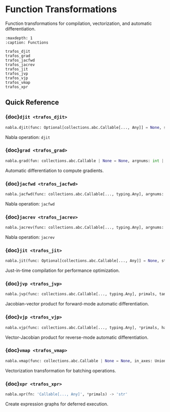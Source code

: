 # Function Transformations

Function transformations for compilation, vectorization, and automatic differentiation.

```{toctree}
:maxdepth: 1
:caption: Functions

trafos_djit
trafos_grad
trafos_jacfwd
trafos_jacrev
trafos_jit
trafos_jvp
trafos_vjp
trafos_vmap
trafos_xpr
```

## Quick Reference

### {doc}`djit <trafos_djit>`

```python
nabla.djit(func: Optional[collections.abc.Callable[..., Any]] = None, show_graph: bool = False) -> collections.abc.Callable[..., typing.Any]
```

Nabla operation: `djit`

### {doc}`grad <trafos_grad>`

```python
nabla.grad(fun: collections.abc.Callable | None = None, argnums: int | collections.abc.Sequence[int] = 0, has_aux: bool = False, holomorphic: bool = False, allow_int: bool = False, reduce_axes: collections.abc.Sequence = (), mode: str = 'reverse') -> collections.abc.Callable[..., typing.Any]
```

Automatic differentiation to compute gradients.

### {doc}`jacfwd <trafos_jacfwd>`

```python
nabla.jacfwd(func: collections.abc.Callable[..., typing.Any], argnums: int | tuple[int, ...] | list[int] = 0, has_aux: bool = False, holomorphic: bool = False, allow_int: bool = False) -> collections.abc.Callable[..., typing.Any]
```

Nabla operation: `jacfwd`

### {doc}`jacrev <trafos_jacrev>`

```python
nabla.jacrev(func: collections.abc.Callable[..., typing.Any], argnums: int | tuple[int, ...] | list[int] = 0, has_aux: bool = False, holomorphic: bool = False, allow_int: bool = False) -> collections.abc.Callable[..., typing.Any]
```

Nabla operation: `jacrev`

### {doc}`jit <trafos_jit>`

```python
nabla.jit(func: Optional[collections.abc.Callable[..., Any]] = None, static: bool = True, show_graph: bool = False) -> collections.abc.Callable[..., typing.Any]
```

Just-in-time compilation for performance optimization.

### {doc}`jvp <trafos_jvp>`

```python
nabla.jvp(func: collections.abc.Callable[..., typing.Any], primals, tangents, has_aux: bool = False) -> tuple[typing.Any, typing.Any] | tuple[typing.Any, typing.Any, typing.Any]
```

Jacobian-vector product for forward-mode automatic differentiation.

### {doc}`vjp <trafos_vjp>`

```python
nabla.vjp(func: collections.abc.Callable[..., typing.Any], *primals, has_aux: bool = False) -> tuple[typing.Any, collections.abc.Callable] | tuple[typing.Any, collections.abc.Callable, typing.Any]
```

Vector-Jacobian product for reverse-mode automatic differentiation.

### {doc}`vmap <trafos_vmap>`

```python
nabla.vmap(func: collections.abc.Callable | None = None, in_axes: Union[int, NoneType, list, tuple] = 0, out_axes: Union[int, NoneType, list, tuple] = 0) -> collections.abc.Callable[..., typing.Any]
```

Vectorization transformation for batching operations.

### {doc}`xpr <trafos_xpr>`

```python
nabla.xpr(fn: 'Callable[..., Any]', *primals) -> 'str'
```

Create expression graphs for deferred execution.

